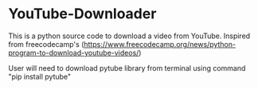 # YouTube-Downloader
This is a python source code to download a video from YouTube. Inspired from freecodecamp's (https://www.freecodecamp.org/news/python-program-to-download-youtube-videos/)

User will need to download pytube library from terminal using command "pip install pytube" 
